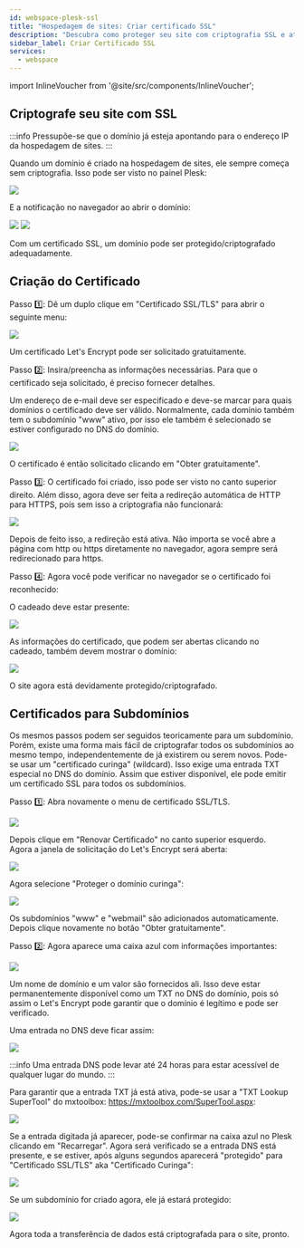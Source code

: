 ```yaml
---
id: webspace-plesk-ssl
title: "Hospedagem de sites: Criar certificado SSL"
description: "Descubra como proteger seu site com criptografia SSL e ativar HTTPS para uma navegação mais segura → Saiba mais agora"
sidebar_label: Criar Certificado SSL
services:
  - webspace
---
```


import InlineVoucher from '@site/src/components/InlineVoucher';

## Criptografe seu site com SSL

:::info
Pressupõe-se que o domínio já esteja apontando para o endereço IP da hospedagem de sites.
:::

Quando um domínio é criado na hospedagem de sites, ele sempre começa sem criptografia. Isso pode ser visto no painel Plesk:

![](https://screensaver01.zap-hosting.com/index.php/s/kkJ67Pd733pt95i/preview)

E a notificação no navegador ao abrir o domínio:

![](https://screensaver01.zap-hosting.com/index.php/s/5iwXSgEb4LrY3xf/preview)
![](https://screensaver01.zap-hosting.com/index.php/s/mpmK8TAjAsgY3FW/preview)

Com um certificado SSL, um domínio pode ser protegido/criptografado adequadamente.

<InlineVoucher />

## Criação do Certificado

Passo 1️⃣: Dê um duplo clique em "Certificado SSL/TLS" para abrir o seguinte menu:

![](https://screensaver01.zap-hosting.com/index.php/s/g5sr6WC4eawqzoF/preview)

Um certificado Let's Encrypt pode ser solicitado gratuitamente.

Passo 2️⃣: Insira/preencha as informações necessárias. Para que o certificado seja solicitado, é preciso fornecer detalhes.

Um endereço de e-mail deve ser especificado e deve-se marcar para quais domínios o certificado deve ser válido. Normalmente, cada domínio também tem o subdomínio "www" ativo, por isso ele também é selecionado se estiver configurado no DNS do domínio.

![](https://screensaver01.zap-hosting.com/index.php/s/Mwf3CEWsYRwprS3/preview)

O certificado é então solicitado clicando em "Obter gratuitamente".

Passo 3️⃣: O certificado foi criado, isso pode ser visto no canto superior direito. Além disso, agora deve ser feita a redireção automática de HTTP para HTTPS, pois sem isso a criptografia não funcionará:

![](https://screensaver01.zap-hosting.com/index.php/s/YBdGQqmtNeWKdxA/preview)

Depois de feito isso, a redireção está ativa. Não importa se você abre a página com http ou https diretamente no navegador, agora sempre será redirecionado para https.

Passo 4️⃣: Agora você pode verificar no navegador se o certificado foi reconhecido:

O cadeado deve estar presente:

![](https://screensaver01.zap-hosting.com/index.php/s/DkZoqg9XGgR67EK/preview)

As informações do certificado, que podem ser abertas clicando no cadeado, também devem mostrar o domínio:

![](https://screensaver01.zap-hosting.com/index.php/s/p5H6RZ25HksHsow/preview)

O site agora está devidamente protegido/criptografado.

## Certificados para Subdomínios

Os mesmos passos podem ser seguidos teoricamente para um subdomínio. Porém, existe uma forma mais fácil de criptografar todos os subdomínios ao mesmo tempo, independentemente de já existirem ou serem novos. Pode-se usar um "certificado curinga" (wildcard). Isso exige uma entrada TXT especial no DNS do domínio. Assim que estiver disponível, ele pode emitir um certificado SSL para todos os subdomínios.

Passo 1️⃣: Abra novamente o menu de certificado SSL/TLS.

![](https://screensaver01.zap-hosting.com/index.php/s/X4kFeMomqmz3nGp/preview)

Depois clique em "Renovar Certificado" no canto superior esquerdo.  
Agora a janela de solicitação do Let's Encrypt será aberta:

![](https://screensaver01.zap-hosting.com/index.php/s/eCcFtaJHxW3XWgF/preview)

Agora selecione "Proteger o domínio curinga":

![](https://screensaver01.zap-hosting.com/index.php/s/5STxWaKf3JWGfZe/preview)

Os subdomínios "www" e "webmail" são adicionados automaticamente.  
Depois clique novamente no botão "Obter gratuitamente".

Passo 2️⃣: Agora aparece uma caixa azul com informações importantes:

![](https://screensaver01.zap-hosting.com/index.php/s/JHag4cd85Lq6gwx/preview)

Um nome de domínio e um valor são fornecidos ali. Isso deve estar permanentemente disponível como um TXT no DNS do domínio, pois só assim o Let's Encrypt pode garantir que o domínio é legítimo e pode ser verificado.

Uma entrada no DNS deve ficar assim:

![](https://screensaver01.zap-hosting.com/index.php/s/qPCeWj5dJRFfYFB/preview)

:::info
Uma entrada DNS pode levar até 24 horas para estar acessível de qualquer lugar do mundo.
:::

Para garantir que a entrada TXT já está ativa, pode-se usar a "TXT Lookup SuperTool" do mxtoolbox: https://mxtoolbox.com/SuperTool.aspx:

![](https://screensaver01.zap-hosting.com/index.php/s/CPSSWeQRpTDsagY/preview)

Se a entrada digitada já aparecer, pode-se confirmar na caixa azul no Plesk clicando em "Recarregar". Agora será verificado se a entrada DNS está presente, e se estiver, após alguns segundos aparecerá "protegido" para "Certificado SSL/TLS" aka "Certificado Curinga":

![](https://screensaver01.zap-hosting.com/index.php/s/AwWiJboz3k6iea8/preview)

Se um subdomínio for criado agora, ele já estará protegido:

![](https://screensaver01.zap-hosting.com/index.php/s/XLHzsgkeLmwJ55m/preview)

Agora toda a transferência de dados está criptografada para o site, pronto.

<InlineVoucher />